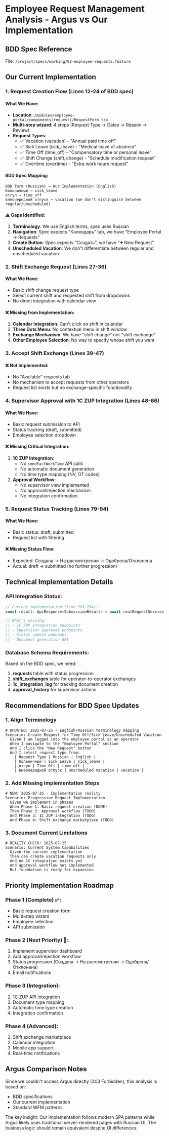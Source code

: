 # Employee Request Management Analysis - Argus vs Our Implementation

## BDD Spec Reference
File: `/project/specs/working/02-employee-requests.feature`

## Our Current Implementation

### 1. Request Creation Flow (Lines 12-24 of BDD spec)

#### What We Have:
- **Location**: `/modules/employee-portal/components/requests/RequestForm.tsx`
- **Multi-step wizard**: 4 steps (Request Type → Dates → Reason → Review)
- **Request Types**:
  - ✅ Vacation (vacation) - "Annual paid time off"
  - ✅ Sick Leave (sick_leave) - "Medical leave of absence"
  - ✅ Time Off (time_off) - "Compensatory time or personal leave"
  - ✅ Shift Change (shift_change) - "Schedule modification request"
  - ✅ Overtime (overtime) - "Extra work hours request"

#### BDD Spec Mapping:
```
BDD Term (Russian) → Our Implementation (English)
больничный → sick_leave
отгул → time_off
внеочередной отпуск → vacation (we don't distinguish between regular/unscheduled)
```

#### ⚠️ Gaps Identified:
1. **Terminology**: We use English terms, spec uses Russian
2. **Navigation**: Spec expects "Календарь" tab, we have "Employee Portal → Requests"
3. **Create Button**: Spec expects "Создать", we have "➕ New Request"
4. **Unscheduled Vacation**: We don't differentiate between regular and unscheduled vacation

### 2. Shift Exchange Request (Lines 27-36)

#### What We Have:
- Basic shift change request type
- Select current shift and requested shift from dropdowns
- No direct integration with calendar view

#### ❌ Missing from Implementation:
1. **Calendar Integration**: Can't click on shift in calendar
2. **Three Dots Menu**: No contextual menu in shift window
3. **Exchange Mechanism**: We have "shift change" not "shift exchange"
4. **Other Employee Selection**: No way to specify whose shift you want

### 3. Accept Shift Exchange (Lines 39-47)

#### ❌ Not Implemented:
- No "Available" requests tab
- No mechanism to accept requests from other operators
- Request list exists but no exchange-specific functionality

### 4. Supervisor Approval with 1C ZUP Integration (Lines 48-66)

#### What We Have:
- Basic request submission to API
- Status tracking (draft, submitted)
- Employee selection dropdown

#### ❌ Missing Critical Integration:
1. **1C ZUP Integration**:
   - No `sendFactWorkTime` API calls
   - No automatic document generation
   - No time type mapping (NV, OT codes)
2. **Approval Workflow**:
   - No supervisor view implemented
   - No approval/rejection mechanism
   - No integration confirmation

### 5. Request Status Tracking (Lines 79-94)

#### What We Have:
- Basic status: draft, submitted
- Request list with filtering

#### ❌ Missing Status Flow:
- Expected: Создана → На рассмотрении → Одобрена/Отклонена
- Actual: draft → submitted (no further progression)

## Technical Implementation Details

### API Integration Status:
```typescript
// Current implementation (line 283-284):
const result: ApiResponse<SubmissionResult> = await realRequestService.submitVacationRequest(requestData);

// What's missing:
// - 1C ZUP integration endpoints
// - Supervisor approval endpoints
// - Status update webhooks
// - Document generation API
```

### Database Schema Requirements:
Based on the BDD spec, we need:
1. **requests** table with status progression
2. **shift_exchanges** table for operator-to-operator exchanges
3. **1c_integration_log** for tracking document creation
4. **approval_history** for supervisor actions

## Recommendations for BDD Spec Updates

### 1. Align Terminology
```gherkin
# UPDATED: 2025-07-25 - English/Russian terminology mapping
Scenario: Create Request for Time Off/Sick Leave/Unscheduled Vacation
  Given I am logged into the employee portal as an operator
  When I navigate to the "Employee Portal" section
  And I click the "New Request" button
  And I select request type from:
    | Request Type | Russian | English |
    | больничный | Sick Leave | sick_leave |
    | отгул | Time Off | time_off |
    | внеочередной отпуск | Unscheduled Vacation | vacation |
```

### 2. Add Missing Implementation Steps
```gherkin
# NEW: 2025-07-25 - Implementation reality
Scenario: Progressive Request Implementation
  Given we implement in phases
  When Phase 1: Basic request creation (DONE)
  Then Phase 2: Approval workflow (TODO)
  And Phase 3: 1C ZUP integration (TODO)
  And Phase 4: Shift exchange marketplace (TODO)
```

### 3. Document Current Limitations
```gherkin
# REALITY CHECK: 2025-07-25
Scenario: Current System Capabilities
  Given the current implementation
  Then can create vacation requests only
  And no 1C integration exists yet
  And approval workflow not implemented
  But foundation is ready for expansion
```

## Priority Implementation Roadmap

### Phase 1 (Complete) ✅:
- Basic request creation form
- Multi-step wizard
- Employee selection
- API submission

### Phase 2 (Next Priority) 🎯:
1. Implement supervisor dashboard
2. Add approval/rejection workflow
3. Status progression (Создана → На рассмотрении → Одобрена/Отклонена)
4. Email notifications

### Phase 3 (Integration):
1. 1C ZUP API integration
2. Document type mapping
3. Automatic time type creation
4. Integration confirmation

### Phase 4 (Advanced):
1. Shift exchange marketplace
2. Calendar integration
3. Mobile app support
4. Real-time notifications

## Argus Comparison Notes
Since we couldn't access Argus directly (403 Forbidden), this analysis is based on:
- BDD specifications
- Our current implementation
- Standard WFM patterns

The key insight: Our implementation follows modern SPA patterns while Argus likely uses traditional server-rendered pages with Russian UI. The business logic should remain equivalent despite UI differences.